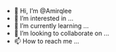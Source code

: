 - 👋 Hi, I’m @Amirqlee
- 👀 I’m interested in ...
- 🌱 I’m currently learning ...
- 💞️ I’m looking to collaborate on ...
- 📫 How to reach me ...

<!---
Amirqlee/Amirqlee is a ✨ special ✨ repository because its `README.md` (this file) appears on your GitHub profile.
You can click the Preview link to take a look at your changes.
--->
